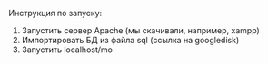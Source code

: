Инструкция по запуску:
1) Запустить сервер Apache (мы скачивали, например,  xampp)
2) Импортировать БД из файла sql (ссылка на googledisk)
3) Запустить localhost/mo
